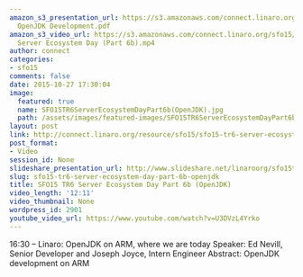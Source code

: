 ```yaml
---
amazon_s3_presentation_url: https://s3.amazonaws.com/connect.linaro.org/sfo15/Presentations/09-23-Wednesday/SFO15-TR6-B
  OpenJDK Development.pdf
amazon_s3_video_url: https://s3.amazonaws.com/connect.linaro.org/sfo15/Videos/09-23-Wednesday/SFO15-TR6
  Server Ecosystem Day (Part 6b).mp4
author: connect
categories:
- sfo15
comments: false
date: 2015-10-27 17:30:04
image:
  featured: true
  name: SFO15TR6ServerEcosystemDayPart6b(OpenJDK).jpg
  path: /assets/images/featured-images/SFO15TR6ServerEcosystemDayPart6b(OpenJDK).jpg
layout: post
link: http://connect.linaro.org/resource/sfo15/sfo15-tr6-server-ecosystem-day-part-6b-openjdk/
post_format:
- Video
session_id: None
slideshare_presentation_url: http://www.slideshare.net/linaroorg/sfo15tr6-server-ecosystem-day-part-6
slug: sfo15-tr6-server-ecosystem-day-part-6b-openjdk
title: SFO15 TR6 Server Ecosystem Day Part 6b (OpenJDK)
video_length: '12:11'
video_thumbnail: None
wordpress_id: 2901
youtube_video_url: https://www.youtube.com/watch?v=U3DVzL4Yrko
---
```


16:30 – Linaro: OpenJDK on ARM, where we are today
Speaker: Ed Nevill, Senior Developer and Joseph Joyce, Intern Engineer
Abstract: OpenJDK development on ARM